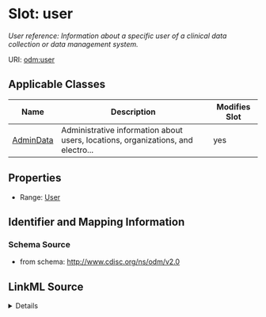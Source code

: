 # Slot: user


_User reference: Information about a specific user of a clinical data collection or data management system._



URI: [odm:user](http://www.cdisc.org/ns/odm/v2.0/user)



<!-- no inheritance hierarchy -->




## Applicable Classes

| Name | Description | Modifies Slot |
| --- | --- | --- |
[AdminData](AdminData.md) | Administrative information about users, locations, organizations, and electro... |  yes  |







## Properties

* Range: [User](User.md)





## Identifier and Mapping Information







### Schema Source


* from schema: http://www.cdisc.org/ns/odm/v2.0




## LinkML Source

<details>
```yaml
name: user
description: 'User reference: Information about a specific user of a clinical data
  collection or data management system.'
from_schema: http://www.cdisc.org/ns/odm/v2.0
rank: 1000
alias: user
domain_of:
- AdminData
range: User

```
</details>